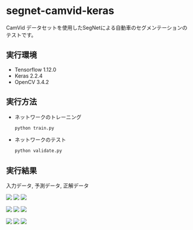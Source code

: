 # segnet-camvid-keras
CamVid データセットを使用したSegNetによる自動車のセグメンテーションのテストです。

## 実行環境
* Tensorflow 1.12.0
* Keras 2.2.4
* OpenCV 3.4.2

## 実行方法
* ネットワークのトレーニング

    ```bash
    python train.py
    ```

* ネットワークのテスト

    ```bash
    python validate.py
    ```

## 実行結果
入力データ, 予測データ, 正解データ

![](https://github.com/s059ff/keras-segnet-camvid/blob/master/examples/test-0-input.png)
![](https://github.com/s059ff/keras-segnet-camvid/blob/master/examples/test-0-prediction.png)
![](https://github.com/s059ff/keras-segnet-camvid/blob/master/examples/test-0-teacher.png)

![](https://github.com/s059ff/keras-segnet-camvid/blob/master/examples/test-1-input.png)
![](https://github.com/s059ff/keras-segnet-camvid/blob/master/examples/test-1-prediction.png)
![](https://github.com/s059ff/keras-segnet-camvid/blob/master/examples/test-1-teacher.png)

![](https://github.com/s059ff/keras-segnet-camvid/blob/master/examples/test-2-input.png)
![](https://github.com/s059ff/keras-segnet-camvid/blob/master/examples/test-2-prediction.png)
![](https://github.com/s059ff/keras-segnet-camvid/blob/master/examples/test-2-teacher.png)

